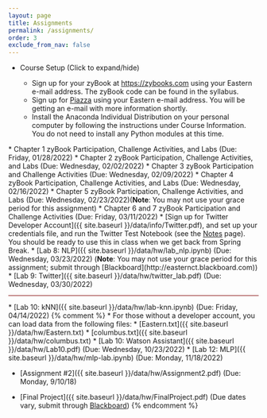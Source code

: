 ```yaml
---
layout: page
title: Assignments 
permalink: /assignments/
order: 3
exclude_from_nav: false 
---
```


* Course Setup <a data-toggle="collapse" data-target="#css">(Click to expand/hide)</a>
<div markdown="1" id = "css" class = "collapse" style = "margin:0px">
<ul><ul>
<li>Sign up for your zyBook at <a href = "https://zybooks.com">https://zybooks.com</a>  using your Eastern e-mail address. The zyBook code can be found in the syllabus.</li>
<li>Sign up for <a href = "https://piazza.com">Piazza</a> using your Eastern e-mail address. You will be getting an e-mail with more information shortly. </li>
<li>Install the Anaconda Individual Distribution on your personal computer by following the instructions under Course Information. You do not need to install any Python modules at this time.</li> 
</ul></ul>
</div> 
* Chapter 1 zyBook Participation, Challenge Activities, and Labs (Due: Friday, 01/28/2022)
* Chapter 2 zyBook Participation, Challenge Activities, and Labs (Due: Wednesday, 02/02/2022)
* Chapter 3 zyBook Participation and Challenge Activities (Due: Wednesday, 02/09/2022)
* Chapter 4 zyBook Participation, Challenge Activities, and Labs (Due: Wednesday, 02/16/2022)
* Chapter 5 zyBook Participation, Challenge Activities, and Labs (Due: Wednesday, 02/23/2022)(<b>Note</b>: You may not use your grace period for this assignment)
* Chapter 6 and 7 zyBook Participation and Challenge Activities (Due: Friday, 03/11/2022)
* [Sign up for Twitter Developer Account]({{ site.baseurl }}/data/info/Twitter.pdf), and set up your credentials file, and run the Twitter Test Notebook (see the <a href = "../notes/">Notes</a> page). You should be ready to use this in class when we get back from Spring Break. 
* [Lab 8: NLP]({{ site.baseurl }}/data/hw/lab_nlp.ipynb) (Due: Wednesday, 03/23/2022) (<b>Note</b>: You may not use your grace period for this assignment; submit through [Blackboard](http://easternct.blackboard.com))
* [Lab 9: Twitter]({{ site.baseurl }}/data/hw/twitter_lab.pdf) (Due: Wednesday, 03/30/2022)
<hr style = 'height:1px; background-color:maroon'>
* [Lab 10: kNN]({{ site.baseurl }}/data/hw/lab-knn.ipynb) (Due: Friday, 04/14/2022)
{% comment %}
    * For those without a developer account, you can load data from the following files:
        * [Eastern.txt]({{ site.baseurl }}/data/hw/Eastern.txt)
        * [columbus.txt]({{ site.baseurl }}/data/hw/columbus.txt)
* [Lab 10: Watson Assistant]({{ site.baseurl }}/data/hw/Lab10.pdf) (Due: Wednesday, 10/23/2022)
* [Lab 12: MLP]({{ site.baseurl }}/data/hw/mlp-lab.ipynb) (Due: Monday, 11/18/2022)

* [Assignment #2]({{ site.baseurl }}/data/hw/Assignment2.pdf) (Due: Monday, 9/10/18)

* [Final Project]({{ site.baseurl }}/data/hw/FinalProject.pdf) (Due dates vary, submit through [Blackboard](http://easternct.blackboard.com))
{% endcomment %}
